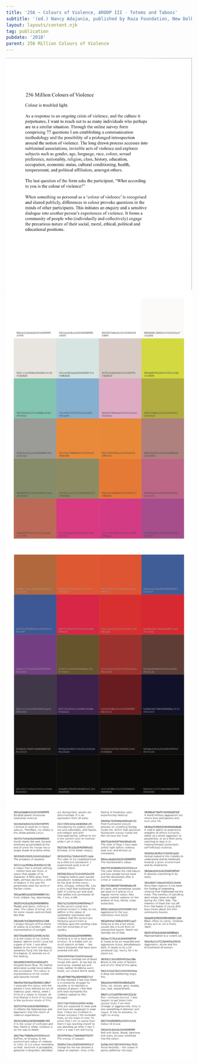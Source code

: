 ```yaml
---
title: '256 ~ Colours of Violence, AROOP III - Totems and Taboos'
subtitle: '(ed.) Nancy Adajania, published by Raza Foundation, New Delhi, 2018'
layout: layouts/content.njk
tag: publication
pubdate: '2018'
parent: 256 Million Colours of Violence
---
```

![Colours of Violence - AROOP III - Totems and Taboos, (ed.) Nancy Adajania, published by Raza Foundation, New Delhi, 2018](/static/img/aroop-page-1.jpg)
![](/static/img/aroop-page-3.jpg)
![](/static/img/aroop-page-4.png)
![](/static/img/aroop-page-2.jpg)

